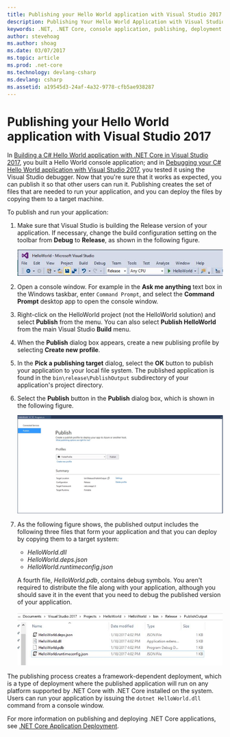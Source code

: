 ```yaml
---
title: Publishing your Hello World application with Visual Studio 2017
description: Publishing Your Hello World Application with Visual Studio 2017
keywords: .NET, .NET Core, console application, publishing, deployment
author: stevehoag
ms.author: shoag
ms.date: 03/07/2017
ms.topic: article
ms.prod: .net-core
ms.technology: devlang-csharp
ms.devlang: csharp
ms.assetid: a19545d3-24af-4a32-9778-cfb5ae938287
---
```


# Publishing your Hello World application with Visual Studio 2017

In [Building a C# Hello World application with .NET Core in Visual Studio 2017](with-visual-studio-2017.md), you built a Hello World console application; and in [Debugging your C# Hello World application with Visual Studio 2017](debugging-with-visual-studio-2017.md), you tested it using the Visual Studio debugger. Now that you're sure that it works as expected, you can publish it so that other users can run it. Publishing creates the set of files that are needed to run your application, and you can deploy the files by copying them to a target machine.

To publish and run your application: 

1. Make sure that Visual Studio is building the Release version of your application. If necessary, change the build configuration setting on the toolbar from **Debug** to **Release**, as shown in the following figure.

   ![Image](media/release.jpg)

1. Open a console window. For example in the **Ask me anything** text box in the Windows taskbar, enter `Command Prompt`, and select the **Command Prompt** desktop app to open the console window.

1. Right-click on the HelloWorld project (not the HelloWorld solution) and select **Publish** from the menu. You can also select **Publish HelloWorld** from the main Visual Studio **Build** menu.

1. When the **Publish** dialog box appears, create a new publising profile by selecting **Create new profile**.

1. In the **Pick a publishing target** dialog, select the **OK** button to publish your application to your local file system. The published application is found in the `bin\release\PublishOutput` subdirectory of your application's project directory.

1. Select the **Publish** button in the **Publish** dialog box, which is shown in the following figure.

   ![Image](media/publish-2.jpg)

1. As the following figure shows, the published output includes the following three files that form your application and that you can deploy by copying them to a target system:

      * *HelloWorld.dll*
      * *HelloWorld.deps.json*
      * *HelloWorld.runtimeconfig.json*

   A fourth file, *HelloWorld.pdb*, contains debug symbols. You aren't required to distribute the file along with your application, although you should save it in the event that you need to debug the published version of your application.

   ![Image](media/pub-files.jpg)

The publishing process creates a framework-dependent deployment, which is a type of deployment where the published application will run on any platform supported by .NET Core with .NET Core installed on the system. Users can run your application by issuing the `dotnet HelloWorld.dll` command from a console window.

For more information on publishing and deploying .NET Core applications, see [.NET Core Application Deployment](../../core/deploying/index.md).
